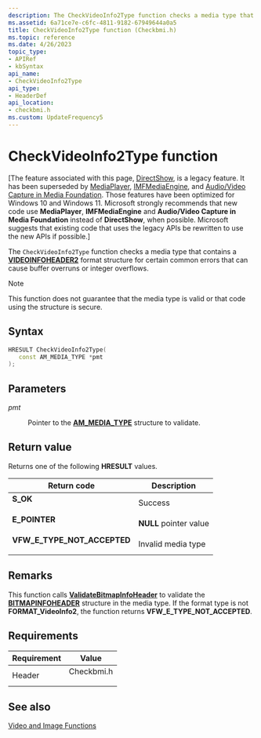 ```yaml
---
description: The CheckVideoInfo2Type function checks a media type that contains a VIDEOINFOHEADER2 format structure for certain common errors that can cause buffer overruns or integer overflows.
ms.assetid: 6a71ce7e-c6fc-4811-9182-67949644a0a5
title: CheckVideoInfo2Type function (Checkbmi.h)
ms.topic: reference
ms.date: 4/26/2023
topic_type: 
- APIRef
- kbSyntax
api_name: 
- CheckVideoInfo2Type
api_type: 
- HeaderDef
api_location: 
- checkbmi.h
ms.custom: UpdateFrequency5
---
```


# CheckVideoInfo2Type function

\[The feature associated with this page, [DirectShow](/windows/win32/directshow/directshow), is a legacy feature. It has been superseded by [MediaPlayer](/uwp/api/Windows.Media.Playback.MediaPlayer), [IMFMediaEngine](/windows/win32/api/mfmediaengine/nn-mfmediaengine-imfmediaengine), and [Audio/Video Capture in Media Foundation](windows/win32/medfound/audio-video-capture-in-media-foundation). Those features have been optimized for Windows 10 and Windows 11. Microsoft strongly recommends that new code use **MediaPlayer**, **IMFMediaEngine** and **Audio/Video Capture in Media Foundation** instead of **DirectShow**, when possible. Microsoft suggests that existing code that uses the legacy APIs be rewritten to use the new APIs if possible.\]

The `CheckVideoInfo2Type` function checks a media type that contains a [**VIDEOINFOHEADER2**](/previous-versions/windows/desktop/api/dvdmedia/ns-dvdmedia-videoinfoheader2) format structure for certain common errors that can cause buffer overruns or integer overflows.

> [!Note]  
> This function does not guarantee that the media type is valid or that code using the structure is secure.

 

## Syntax


```C++
HRESULT CheckVideoInfo2Type(
   const AM_MEDIA_TYPE *pmt
);
```



## Parameters

<dl> <dt>

*pmt* 
</dt> <dd>

Pointer to the [**AM\_MEDIA\_TYPE**](/windows/win32/api/strmif/ns-strmif-am_media_type) structure to validate.

</dd> </dl>

## Return value

Returns one of the following **HRESULT** values.



| Return code                                                                                                | Description                       |
|------------------------------------------------------------------------------------------------------------|-----------------------------------|
| <dl> <dt>**S\_OK**</dt> </dl>                       | Success<br/>                |
| <dl> <dt>**E\_POINTER**</dt> </dl>                  | **NULL** pointer value<br/> |
| <dl> <dt>**VFW\_E\_TYPE\_NOT\_ACCEPTED**</dt> </dl> | Invalid media type<br/>     |



 

## Remarks

This function calls [**ValidateBitmapInfoHeader**](validatebitmapinfoheader.md) to validate the [**BITMAPINFOHEADER**](/windows/win32/api/wingdi/ns-wingdi-bitmapinfoheader) structure in the media type. If the format type is not **FORMAT\_VideoInfo2**, the function returns **VFW\_E\_TYPE\_NOT\_ACCEPTED**.

## Requirements



| Requirement | Value |
|-------------------|---------------------------------------------------------------------------------------|
| Header<br/> | <dl> <dt>Checkbmi.h</dt> </dl> |



## See also

<dl> <dt>

[Video and Image Functions](video-and-image-functions.md)
</dt> </dl>

 

 




